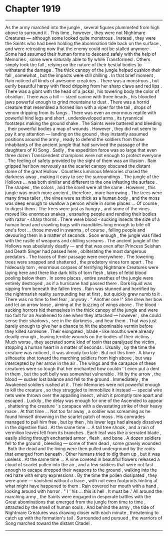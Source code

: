 
# Chapter 1919


---

As the army marched into the jungle , several figures plummeted from high above to surround it . This time , however , they were not Nightmare Creatures — although some looked quite monstrous .
Instead , they were the Saints who had been holding the abomination tide back on the surface , and were retreating now that the enemy could not be stalled anymore .
Some had assumed their human forms to descend safely with the help of Memories , some were naturally able to fly while Transformed . Others simply took the fall , relying on the nature of their bestial bodies to withstand the damage . The thick canopy of the jungle helped cushion their fall , somewhat , but the impacts were still chilling .
In that brief moment , Rain noticed all kinds of awesome creatures .
There was a monstrous , but eerily beautiful harpy with flood dripping from her sharp claws and red lips . There was a giant with the head of a jackal , his towering body the color of obsidian . There was a hill — sized canine with three heads , his bloodied jaws powerful enough to grind mountains to dust . There was a horrid creature that resembled a horned lion with a viper for the tail , drops of venom dripping from its fangs .
There was even an enormous reptile with powerful hind legs and short , underdeveloped arms , its tyrannical footsteps making the ground shake .
The Saints were battered and bleeding , their powerful bodies a map of wounds . However , they did not seem to pay it any attention — landing on the ground , they instantly assumed positions around the army , ready to defend the soldiers from those inhabitants of the ancient jungle that had survived the passage of the daughters of Ki Song .
Sadly , the expedition force was so large that even three dozen Transcendent champions were not enough to protect everyone . The feeling of safety provided by the sight of them was an illusion .
Rain gripped her bow nervously as the scarlet canopy obscured the distant dome of the great Hollow .
Countless luminous Memories chased the darkness away , making it easy to see the surroundings . The jungle of the Hollows ... was both similar and different to the one infesting the surface .
The shapes , the colors , and the smell were all the same . However , this jungle was much more ancient , therefore , more harrowing .
The trees were many times taller , the vines were as thick as a human body , and the moss was deep enough to swallow a person whole in some places ...
Of course , to digest them .
The trees were just as hungry , and some of the vines moved like enormous snakes , ensnaring people and rending their bodies with razor - sharp thorns . There were blood - sucking insects the size of a human head and crawling bugs with mandibles long enough to bite off one's foot ... those moved in swarms , of course , felling people and devouring them in a matter of seconds . Soon enough , the jungle was filled with the rustle of weapons and chilling screams .
The ancient jungle of the Hollows was absolutely deadly — and that was even after Princess Seishan and Death Singer had passed here , obliterating the most dangerous predators .
The traces of their passage were everywhere . The towering trees were snapped and shattered , the predatory vines torn apart . The hideously torn , enormous corpses of terrifying Nightmare Creatures were laying here and there like dark hills of torn flesh , lakes of fetid blood pooling below them .
In some places , entire swathes of the jungle were entirely destroyed , as if a hurricane had passed there .
Dark liquid was sipping from beneath the fallen trees .
Rain was stunned and horrified by the nightmarish reality surrounding her at first , but quickly grew numb to it . There was no time to feel fear , anyway . " Another one !"
She drew her bow and let an arrow loose , aiming at the buzzing of wings above . The blood - sucking horrors hid themselves in the thick canopy of the jungle and were too fast for an Awakened to see when they attacked — however , she could sense their shadows , see in the darkness , and hear them . That was just barely enough to give her a chance to hit the abominable vermin before they killed someone .
Their elongated , blade - like mouths were already deadly enough , leaving terrible wounds on the bodies of their victims . Much worse , they secreted some kind of toxin that paralyzed the victim , stopping a human heart in a matter of seconds . Usually , by the time the creature was noticed , it was already too late .
But not this time .
A blurry silhouette shot toward the marching soldiers from high above , but was intercepted by her arrow in the air . The wings and the carapace of these creatures were so tough that her enchanted bow couldn ‘ t even put a dent in them , but the soft belly was somewhat vulnerable .
Hit by the arrow , the blood — sucker lost balance and fell to the ground . Immediately , the Awakened soldiers rushed at it .
Their Memories were not powerful enough to kill the creature , so they struggled to immobilize it instead — special wire nets were thrown over the appalling insect , which it promptly tore apart and escaped . Luckily , the delay was enough for one of the Ascended to appear , shattering the creature ‘ s carapace with a devastating strike of their heavy mace .
At that time ...
Not too far away , a soldier was screaming as he found himself drowning in the scarlet patch of moss . His comrades managed to pull him free , but by then , his lower legs had already dissolved in the digestive fluid .
At the same time ...
A tall tree shook , and a rain of vermilion leaves fell from its branches . Each leaf was like a serrated blade , easily slicing through enchanted armor , flesh , and bone . A dozen soldiers fell to the ground , bleeding — some of them dead , some gravely wounded . Both the dead and the living were then pulled underground by the roots that emerged from beneath . Other humans tried to dig them up , but it was useless .
At the same time ...
A vine covered in beautiful flowers released a cloud of scarlet pollen into the air , and a few soldiers that were not fast enough to escape dropped their weapons to the ground , walking into the red haze with empty expressions . By the time the pollen dissipated , they were gone — vanished without a trace , with not even footprints hinting at what might have happened to them . Rain covered her mouth with a hand , looking around with horror .
" I ‘ his ... this is hell . It must be .’
All around the marching army , the Saints were engaged in desperate battles with the Great abominations that emerged from the jungle from time to time , attracted by the smell of human souls .
And behind the army , the tide of Nightmare Creatures was drawing closer with each minute , threatening to catch up with the formation's tail .
Surrounded and pursued , the warriors of Song marched toward the distant Citadel .

---

